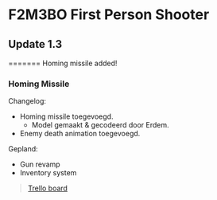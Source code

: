 # F2M3BO First Person Shooter

## Update 1.3

=======
Homing missile added!

### Homing Missile

Changelog:

- Homing missile toegevoegd.
  - Model gemaakt & gecodeerd door Erdem.
- Enemy death animation toegevoegd.

Gepland:

- Gun revamp
- Inventory system

> [Trello board](https://trello.com/b/UcCgDW9z/milad-en-erdem-arcade-mechanics)